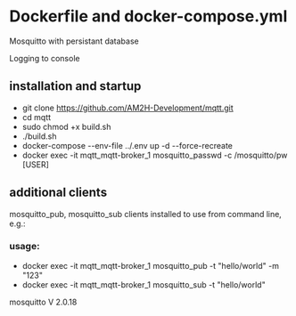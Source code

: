 # Dockerfile and docker-compose.yml
Mosquitto with persistant database

Logging to console

## installation and startup
* git clone https://github.com/AM2H-Development/mqtt.git
* cd mqtt
* sudo chmod +x build.sh
* ./build.sh
* docker-compose --env-file ../.env up -d --force-recreate
* docker exec -it mqtt_mqtt-broker_1 mosquitto_passwd -c /mosquitto/pw [USER]

## additional clients
mosquitto_pub, mosquitto_sub clients installed to use from command line, e.g.:
### usage:
* docker exec -it mqtt_mqtt-broker_1 mosquitto_pub -t "hello/world" -m "123"
* docker exec -it mqtt_mqtt-broker_1 mosquitto_sub -t "hello/world"

mosquitto V 2.0.18
